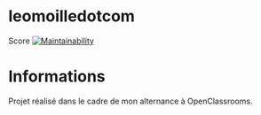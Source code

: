 # leomoilledotcom
Score [![Maintainability](https://api.codeclimate.com/v1/badges/c15c942a46c3ab2cf486/maintainability)](https://codeclimate.com/github/leomoille/leomoilledotcom/maintainability)
# Informations
Projet réalisé dans le cadre de mon alternance à OpenClassrooms.
